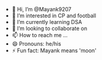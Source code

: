 - 👋 Hi, I’m @Mayank9207
- 👀 I’m interested in CP and football
- 🌱 I’m currently learning DSA
- 💞️ I’m looking to collaborate on 
- 📫 How to reach me ...
- 😄 Pronouns: he/his
- ⚡ Fun fact: Mayank means 'moon' 

<!---
Mayank9207/Mayank9207 is a ✨ special ✨ repository because its `README.md` (this file) appears on your GitHub profile.
You can click the Preview link to take a look at your changes.
--->
